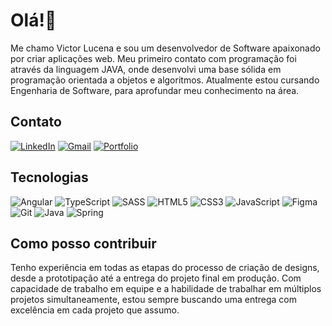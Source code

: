 <h1>Olá!👋</h1>

Me chamo Victor Lucena e sou um desenvolvedor de Software apaixonado por criar aplicações web. Meu primeiro contato com programação foi através da linguagem JAVA, onde desenvolvi uma base sólida em programação orientada a objetos e algoritmos. Atualmente estou cursando Engenharia de Software, para aprofundar meu conhecimento na área.

<h2>Contato</h2>

[![LinkedIn](https://img.shields.io/badge/linkedin-%230077B5.svg?style=for-the-badge&logo=linkedin&logoColor=white)](https://www.linkedin.com/in/victor-lucena-2ba1b6175/)
[![Gmail](https://img.shields.io/badge/Gmail-D14836?style=for-the-badge&logo=gmail&logoColor=white)](mailto:victor.lucenaaa@gmail.com)
[![Portfolio](https://img.shields.io/badge/Portfolio-%23000000.svg?style=for-the-badge&logo=firefox&logoColor=#FF7139)](https://vlucena.vercel.app/)


<h2>Tecnologias</h2>


  
![Angular](https://img.shields.io/badge/angular-%23DD0031.svg?style=for-the-badge&logo=angular&logoColor=white)
![TypeScript](https://img.shields.io/badge/typescript-%23007ACC.svg?style=for-the-badge&logo=typescript&logoColor=white)
![SASS](https://img.shields.io/badge/SASS-hotpink.svg?style=for-the-badge&logo=SASS&logoColor=white)
![HTML5](https://img.shields.io/badge/html5-%23E34F26.svg?style=for-the-badge&logo=html5&logoColor=white)
![CSS3](https://img.shields.io/badge/css3-%231572B6.svg?style=for-the-badge&logo=css3&logoColor=white)
![JavaScript](https://img.shields.io/badge/javascript-%23323330.svg?style=for-the-badge&logo=javascript&logoColor=%23F7DF1E)
![Figma](https://img.shields.io/badge/figma-%23F24E1E.svg?style=for-the-badge&logo=figma&logoColor=white)
![Git](https://img.shields.io/badge/git-%23F05033.svg?style=for-the-badge&logo=git&logoColor=white)
![Java](https://img.shields.io/badge/java-%23ED8B00.svg?style=for-the-badge&logo=openjdk&logoColor=white)
![Spring](https://img.shields.io/badge/spring-%236DB33F.svg?style=for-the-badge&logo=spring&logoColor=white)


<h2>Como posso contribuir</h2>

Tenho experiência em todas as etapas do processo de criação de designs, desde a prototipação até a entrega do projeto final em produção. Com capacidade de trabalho em equipe e a habilidade de trabalhar em múltiplos projetos simultaneamente, estou sempre buscando uma entrega com excelência em cada projeto que assumo.

